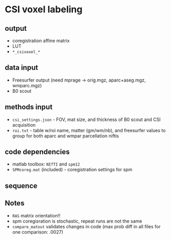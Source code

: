 # CSI voxel labeling

## output

* coregistration affine matrix
* LUT
* `*_csivoxel_*`


## data input
 * Freesurfer output (need mprage -> orig.mgz, aparc+aseg.mgz, wmparc.mgz)
 * B0 scout

## methods input
 * `csi_settings.json` - FOV, mat size, and thickness of B0 scout and CSI acquisition
 * `roi.txt` - table w/roi name, matter (gm/wm/nb), and freesurfer values to group for both aparc and wmpar parcellation niftis

## code dependencies
* matlab toolbox: `NIfTI` and `spm12`  
* `SPMcoreg.mat` (included) - coregistration settings for spm

## sequence

## Notes
* `RAS` matrix orientation!!
* spm coregisration is stochastic, repeat runs are not the same
* `compare_matout` validates changes in code 
   (max prob diff in all files for one comparison: .0027)


